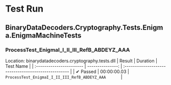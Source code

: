 ﻿# Test Run

## BinaryDataDecoders.Cryptography.Tests.Enigma.EnigmaMachineTests

### ProcessTest_EnigmaI_I_II_III_RefB_ABDEYZ_AAA
 Location: binarydatadecoders.cryptography.tests.dll
| Result                   | Duration         | Test Name                                          |
| :----------------------- | ---------------: | :--------------------------------------------------- |
|  ✔ Passed               | 00:00:00.03 | `ProcessTest_EnigmaI_I_II_III_RefB_ABDEYZ_AAA      ` |

